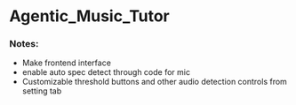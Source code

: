 # Agentic_Music_Tutor

### Notes:
- Make frontend interface
- enable auto spec detect through code for mic
- Customizable threshold buttons and other audio detection controls from setting tab